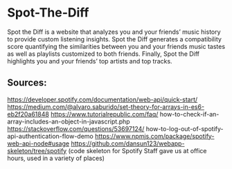 # Spot-The-Diff

Spot the Diff is a website that analyzes you and your friends’ music history to provide custom listening insights. Spot the Diff generates a compatibility score quantifying the similarities between you and your friends music tastes as well as playlists customized to both friends. Finally, Spot the Diff highlights you and your friends’ top artists and top tracks.


## Sources:
https://developer.spotify.com/documentation/web-api/quick-start/
https://medium.com/@alvaro.saburido/set-theory-for-arrays-in-es6-eb2f20a61848
https://www.tutorialrepublic.com/faq/
how-to-check-if-an-array-includes-an-object-in-javascript.php
https://stackoverflow.com/questions/53697124/
how-to-log-out-of-spotify-api-authentication-flow-demo
https://www.npmjs.com/package/spotify-web-api-node#usage
https://github.com/dansun123/webapp-skeleton/tree/spotify (code skeleton for Spotify 
Staff gave us at office hours, used in a variety of places)
